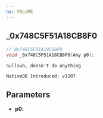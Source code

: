 ```yaml
---
ns: VOLUME
---
```

## _0x748C5F51A18CB8F0

```c
// 0x748C5F51A18CB8F0
void _0x748C5F51A18CB8F0(Any p0);
```

```
nullsub, doesn't do anything

NativeDB Introduced: v1207
```

## Parameters
* **p0**:
